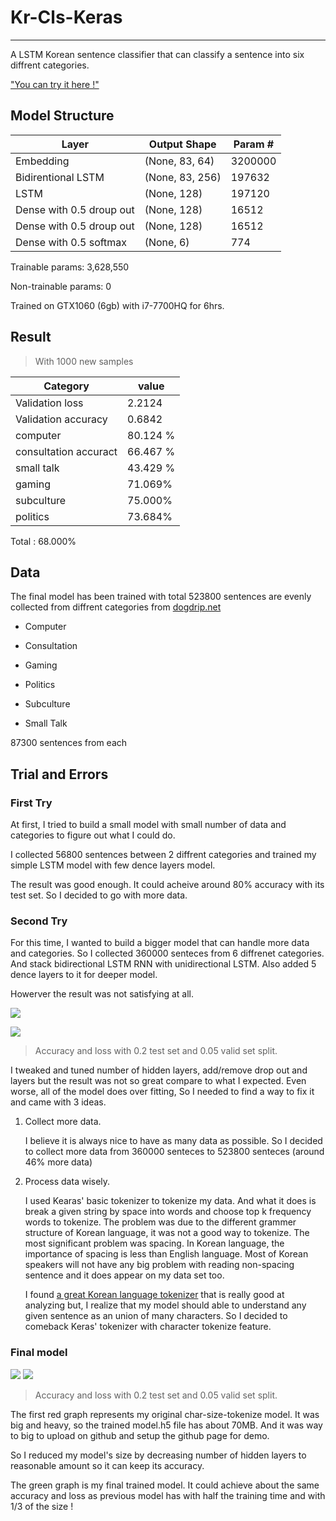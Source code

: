 
# Kr-Cls-Keras #

----------

A LSTM Korean sentence classifier that can classify a sentence into six diffrent categories.

["You can try it here !"](https://hyunr.github.io/kr-cls-keras/ "https://hyunr.github.io/kr-cls-keras/")

## Model Structure ##
| Layer| Output Shape | Param # |
| ------------- | ------------- | ------------- |
| Embedding  | (None, 83, 64)  | 3200000 |
| Bidirentional LSTM  | (None, 83, 256)  | 197632|
| LSTM | (None, 128) | 197120 |
| Dense with 0.5 droup out | (None, 128) | 16512 |
| Dense with 0.5 droup out | (None, 128) | 16512 |
| Dense with 0.5 softmax | (None, 6) | 774 |

Trainable params: 3,628,550

Non-trainable params: 0

Trained on GTX1060 (6gb) with i7-7700HQ for 6hrs.

## Result ##

> With 1000 new samples

| Category| value |
| ------------- | ------------- |
| Validation loss |2.2124|
|Validation accuracy|0.6842|
|computer|80.124 %|
|consultation accuract|66.467 %|
|small talk|43.429 %|
|gaming| 71.069%|
|subculture|75.000%|
|politics|73.684%|

Total : 68.000%


## Data ##
The final model has been trained with total 523800 sentences are evenly collected from diffrent categories from [dogdrip.net](https://www.dogdrip.net/)

- Computer

- Consultation

- Gaming

- Politics

- Subculture

- Small Talk

87300 sentences from each   

## Trial and Errors ##
### First Try ###
At first, I tried to build a small model with small number of data and categories to figure out what I could do.

I collected 56800 sentences between 2 diffrent categories and trained my simple LSTM model with few dence layers model.

The result was good enough. It could acheive around 80% accuracy with its test set. So I decided to go with more data.


### Second Try ###
For this time, I wanted to build a bigger model that can handle more data and categories. So I collected 360000 senteces from 6 diffrenet categories. And stack bidirectional LSTM RNN with unidirectional LSTM.
Also added 5 dence layers to it for deeper model.

Howerver the result was not satisfying at all. 

![](https://cdn.discordapp.com/attachments/417472445969203202/492411659260919840/2nd_try.PNG)

![](https://cdn.discordapp.com/attachments/417472445969203202/492412611644751893/2nd_try_los.PNG)

> Accuracy and loss with 0.2 test set and 0.05 valid set split.	
 
I tweaked and tuned number of hidden layers, add/remove drop out and layers but the result was not so great compare to what I expected. Even worse, all of the model does over fitting, So I needed to find a way to fix it and came with 3 ideas.

1. Collect more data.

	I believe it is always nice to have as many data as possible.
	So I decided to collect more data from 360000 senteces to 523800 senteces (around 46% more data)

2. Process data wisely.
	
	I used Kearas' basic tokenizer to tokenize my data. And what it does is break a given string by space into words and choose top k frequency words to tokenize. The problem was due to the different grammer structure of Korean language, it was not a good way to tokenize. The most significant problem was spacing. In Korean language, the importance of spacing is less than English language. Most of Korean speakers will not have any big problem with reading non-spacing sentence and it does appear on my data set too.
	
	I found [a great Korean language tokenizer](https://github.com/open-korean-text/open-korean-text) that is really good at analyzing but, I realize that my model should able to understand any given sentence as an union of many characters. So I decided to comeback Keras' tokenizer with character tokenize feature.

### Final model ###

![](https://cdn.discordapp.com/attachments/417472445969203202/492418675870269451/final_model.PNG)
![](https://cdn.discordapp.com/attachments/417472445969203202/492418688700514355/final_loss.PNG)
> Accuracy and loss with 0.2 test set and 0.05 valid set split.	

The first red graph represents my original char-size-tokenize model.
It was big and heavy, so the trained model.h5 file has about 70MB.
And it was way to big to upload on github and setup the github page for demo.

So I reduced my model's size by decreasing number of hidden layers to reasonable amount so it can keep its accuracy.

The green graph is my final trained model. It could achieve about the same accuracy and loss as previous model has with half the training time and with 1/3 of the size !
